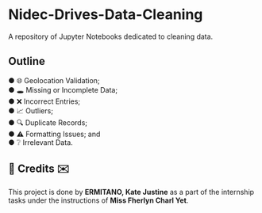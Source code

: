 # Nidec-Drives-Data-Cleaning

A repository of Jupyter Notebooks dedicated to cleaning data.

## Outline
● 🌐 Geolocation Validation; </br>
● 🕳 Missing or Incomplete Data; </br>
● ❌ Incorrect Entries; </br>
● 📈 Outliers; </br>
● 🔍 Duplicate Records; </br>
● ⚠️ Formatting Issues; and </br>
● ❔ Irrelevant Data. </br>

<h2>💌 Credits ✉️</h2>
This project is done by <b>ERMITANO, Kate Justine</b> as a part of the internship tasks under the instructions of <b>Miss Fherlyn Charl Yet</b>. 
